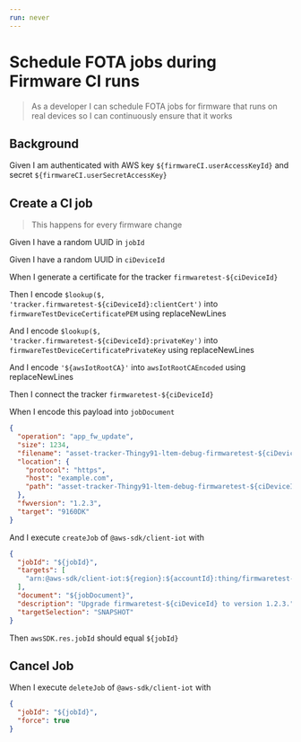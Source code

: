 ```yaml
---
run: never
---
```


# Schedule FOTA jobs during Firmware CI runs

> As a developer I can schedule FOTA jobs for firmware that runs on real devices
> so I can continuously ensure that it works

## Background

Given I am authenticated with AWS key `${firmwareCI.userAccessKeyId}` and secret
`${firmwareCI.userSecretAccessKey}`

## Create a CI job

> This happens for every firmware change

<!-- The job id needs to be unique, do not use the git commit hash -->

Given I have a random UUID in `jobId`

Given I have a random UUID in `ciDeviceId`

<!-- Create a blank new IoT thing (a regular tracker with certificates generated locally) to be used for this specific test run.
     The firmware is then build specifically for this device. -->

When I generate a certificate for the tracker `firmwaretest-${ciDeviceId}`

Then I encode `$lookup($, 'tracker.firmwaretest-${ciDeviceId}:clientCert')` into
`firmwareTestDeviceCertificatePEM` using replaceNewLines

And I encode `$lookup($, 'tracker.firmwaretest-${ciDeviceId}:privateKey')` into
`firmwareTestDeviceCertificatePrivateKey` using replaceNewLines

And I encode `'${awsIotRootCA}'` into `awsIotRootCAEncoded` using
replaceNewLines

<!-- Tracker needs to be connected so a job can be created -->

Then I connect the tracker `firmwaretest-${ciDeviceId}`

<!-- Create a job for the @aws-sdk/client-iot thing used to manage the firmware CI runs -->

When I encode this payload into `jobDocument`

```json
{
  "operation": "app_fw_update",
  "size": 1234,
  "filename": "asset-tracker-Thingy91-ltem-debug-firmwaretest-${ciDeviceId}.hex",
  "location": {
    "protocol": "https",
    "host": "example.com",
    "path": "asset-tracker-Thingy91-ltem-debug-firmwaretest-${ciDeviceId}.hex"
  },
  "fwversion": "1.2.3",
  "target": "9160DK"
}
```

And I execute `createJob` of `@aws-sdk/client-iot` with

```json
{
  "jobId": "${jobId}",
  "targets": [
    "arn:@aws-sdk/client-iot:${region}:${accountId}:thing/firmwaretest-${ciDeviceId}"
  ],
  "document": "${jobDocument}",
  "description": "Upgrade firmwaretest-${ciDeviceId} to version 1.2.3.",
  "targetSelection": "SNAPSHOT"
}
```

Then `awsSDK.res.jobId` should equal `${jobId}`

## Cancel Job

When I execute `deleteJob` of `@aws-sdk/client-iot` with

```json
{
  "jobId": "${jobId}",
  "force": true
}
```
